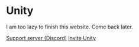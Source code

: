 # Unity
I am too lazy to finish this website.
Come back later.

[Support server (Discord)](https://discord.gg/gdQaftVKgn) [Invite Unity](https://discord.com/api/oauth2/authorize?client_id=1034772571868102676&permissions=8&scope=applications.commands%20bot)
